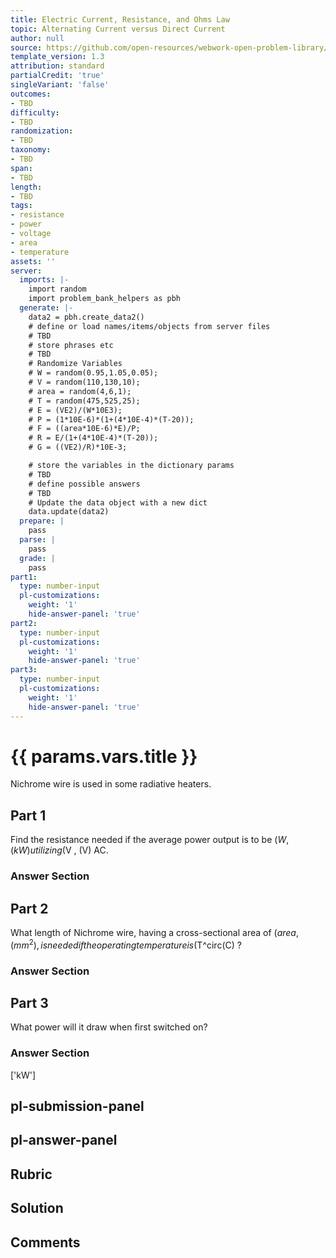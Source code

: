 ```yaml
---
title: Electric Current, Resistance, and Ohms Law
topic: Alternating Current versus Direct Current
author: null
source: https://github.com/open-resources/webwork-open-problem-library/tree/master/Contrib/BrockPhysics/College_Physics_Urone/20.Electric_Current/20-05.Alternating_Current_versus_Direct_Current/NU_U17_20_05_011.pg
template_version: 1.3
attribution: standard
partialCredit: 'true'
singleVariant: 'false'
outcomes:
- TBD
difficulty:
- TBD
randomization:
- TBD
taxonomy:
- TBD
span:
- TBD
length:
- TBD
tags:
- resistance
- power
- voltage
- area
- temperature
assets: ''
server:
  imports: |-
    import random
    import problem_bank_helpers as pbh
  generate: |-
    data2 = pbh.create_data2()
    # define or load names/items/objects from server files
    # TBD
    # store phrases etc
    # TBD
    # Randomize Variables
    # W = random(0.95,1.05,0.05);
    # V = random(110,130,10);
    # area = random(4,6,1);
    # T = random(475,525,25);
    # E = (VE2)/(W*10E3);
    # P = (1*10E-6)*(1+(4*10E-4)*(T-20));
    # F = ((area*10E-6)*E)/P;
    # R = E/(1+(4*10E-4)*(T-20));
    # G = ((VE2)/R)*10E-3;

    # store the variables in the dictionary params
    # TBD
    # define possible answers
    # TBD
    # Update the data object with a new dict
    data.update(data2)
  prepare: |
    pass
  parse: |
    pass
  grade: |
    pass
part1:
  type: number-input
  pl-customizations:
    weight: '1'
    hide-answer-panel: 'true'
part2:
  type: number-input
  pl-customizations:
    weight: '1'
    hide-answer-panel: 'true'
part3:
  type: number-input
  pl-customizations:
    weight: '1'
    hide-answer-panel: 'true'
---
```


# {{ params.vars.title }} 


Nichrome wire is used in some radiative heaters.

## Part 1 
Find the resistance needed if the average power output is to be ($W , (kW) utilizing ($V , (V) AC. 


 ### Answer Section

## Part 2 
What length of Nichrome wire, having a cross-sectional area of ($area , (mm^2), is needed if the operating temperature is ($T^circ(C) ? 


 ### Answer Section

## Part 3 
What power will it draw when first switched on? 


 ### Answer Section
['kW']

## pl-submission-panel 


## pl-answer-panel 


## Rubric 


## Solution 


## Comments 


